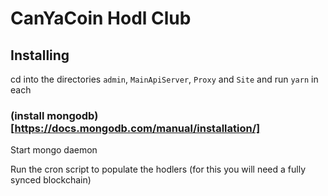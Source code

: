 # CanYaCoin Hodl Club

## Installing

cd into the directories `admin`, `MainApiServer`, `Proxy` and `Site` and run `yarn` in each

### (install mongodb)[https://docs.mongodb.com/manual/installation/]

Start mongo daemon

Run the cron script to populate the hodlers (for this you will need a fully synced blockchain)